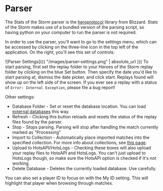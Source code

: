 # Parser
The Stats of the Storm parser is the [heroprotocol](https://github.com/Blizzard/heroprotocol)
library from Blizzard. Stats of the Storm makes use of a bundled version of the parsing script,
so having python on your computer to run the parser is not required.

In order to use the parser, you'll want to go to the settings menu, which can be accessed by
clicking on the three-line icon in the top left of the application. On the right, you'll see
this set of controls: 

![Parser Settings]({{ "/images/parser-settings.png" | absolute_url }})
To start parsing, first set the replay folder to your Heroes of the Storm
replay folder by clicking on the blue Set button. Then specify the date you'd
like to start parsing at, dismiss the date picker, and click start. Replays found
will show up on the left side of the screen. If you ever see a replay with a status
of `Error: Internal Exception`, please file a bug report!

Other settings:
* Database Folder - Set or reset the database location. You can load [external databases](external-db.md)
this way.
* Refresh - Clicking this button reloads and resets the status of the replay files found by the parser.
* Stop - Stops parsing. Parsing will stop after handling the match currently marked as "Processing"
* Import to Collection - Automatically place imported matches into the specified collection.
For more info about collections, see [this page](collections.md).
* Upload to HotsAPI/HotsLogs - Checking these boxes will also upload your replay files to HotsAPI and HotsLogs.
You can't just upload to HotsLogs though, so make sure the HotsAPI option is checked if it's not working.
* Delete Database - Deletes the currently loaded database. Use carefully.

You can also set a player ID to focus on with the My ID setting. This will highlight that player when
browsing through matches.